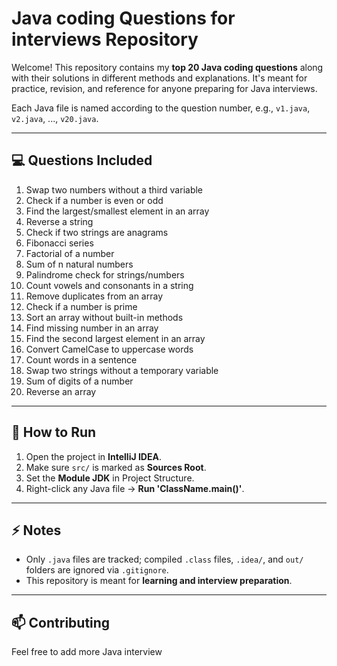 # Java coding Questions for interviews Repository

Welcome! This repository contains my **top 20 Java coding questions** along with their solutions in different methods and explanations. It's meant for practice, revision, and reference for anyone preparing for Java interviews.


Each Java file is named according to the question number, e.g., `v1.java`, `v2.java`, ..., `v20.java`.

---

## 💻 Questions Included

1. Swap two numbers without a third variable  
2. Check if a number is even or odd  
3. Find the largest/smallest element in an array  
4. Reverse a string  
5. Check if two strings are anagrams  
6. Fibonacci series  
7. Factorial of a number  
8. Sum of n natural numbers  
9. Palindrome check for strings/numbers  
10. Count vowels and consonants in a string  
11. Remove duplicates from an array  
12. Check if a number is prime  
13. Sort an array without built-in methods  
14. Find missing number in an array  
15. Find the second largest element in an array  
16. Convert CamelCase to uppercase words  
17. Count words in a sentence  
18. Swap two strings without a temporary variable  
19. Sum of digits of a number  
20. Reverse an array  

---

## 📌 How to Run

1. Open the project in **IntelliJ IDEA**.  
2. Make sure `src/` is marked as **Sources Root**.  
3. Set the **Module JDK** in Project Structure.  
4. Right-click any Java file → **Run 'ClassName.main()'**.  

---

## ⚡ Notes

- Only `.java` files are tracked; compiled `.class` files, `.idea/`, and `out/` folders are ignored via `.gitignore`.  
- This repository is meant for **learning and interview preparation**.  

---

## 📫 Contributing

Feel free to add more Java interview


